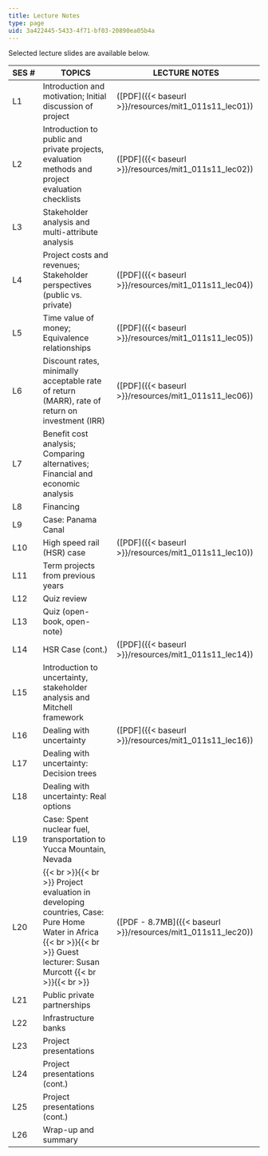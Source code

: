 ```yaml
---
title: Lecture Notes
type: page
uid: 3a422445-5433-4f71-bf03-20890ea05b4a
---
```


Selected lecture slides are available below.

| SES # | TOPICS | LECTURE NOTES |
| --- | --- | --- |
| L1 | Introduction and motivation; Initial discussion of project | ([PDF]({{< baseurl >}}/resources/mit1_011s11_lec01)) |
| L2 | Introduction to public and private projects, evaluation methods and project evaluation checklists | ([PDF]({{< baseurl >}}/resources/mit1_011s11_lec02)) |
| L3 | Stakeholder analysis and multi-attribute analysis | &nbsp; |
| L4 | Project costs and revenues; Stakeholder perspectives (public vs. private) | ([PDF]({{< baseurl >}}/resources/mit1_011s11_lec04)) |
| L5 | Time value of money; Equivalence relationships | ([PDF]({{< baseurl >}}/resources/mit1_011s11_lec05)) |
| L6 | Discount rates, minimally acceptable rate of return (MARR), rate of return on investment (IRR) | ([PDF]({{< baseurl >}}/resources/mit1_011s11_lec06)) |
| L7 | Benefit cost analysis; Comparing alternatives; Financial and economic analysis | &nbsp; |
| L8 | Financing | &nbsp; |
| L9 | Case: Panama Canal | &nbsp; |
| L10 | High speed rail (HSR) case | ([PDF]({{< baseurl >}}/resources/mit1_011s11_lec10)) |
| L11 | Term projects from previous years | &nbsp; |
| L12 | Quiz review | &nbsp; |
| L13 | Quiz (open-book, open-note) | &nbsp; |
| L14 | HSR Case (cont.) | ([PDF]({{< baseurl >}}/resources/mit1_011s11_lec14)) |
| L15 | Introduction to uncertainty, stakeholder analysis and Mitchell framework | &nbsp; |
| L16 | Dealing with uncertainty | ([PDF]({{< baseurl >}}/resources/mit1_011s11_lec16)) |
| L17 | Dealing with uncertainty: Decision trees | &nbsp; |
| L18 | Dealing with uncertainty: Real options | &nbsp; |
| L19 | Case: Spent nuclear fuel, transportation to Yucca Mountain, Nevada | &nbsp; |
| L20 |  {{< br >}}{{< br >}} Project evaluation in developing countries, Case: Pure Home Water in Africa {{< br >}}{{< br >}} Guest lecturer: Susan Murcott {{< br >}}{{< br >}}  | ([PDF - 8.7MB]({{< baseurl >}}/resources/mit1_011s11_lec20)) |
| L21 | Public private partnerships | &nbsp; |
| L22 | Infrastructure banks | &nbsp; |
| L23 | Project presentations | &nbsp; |
| L24 | Project presentations (cont.) | &nbsp; |
| L25 | Project presentations (cont.) | &nbsp; |
| L26 | Wrap-up and summary |